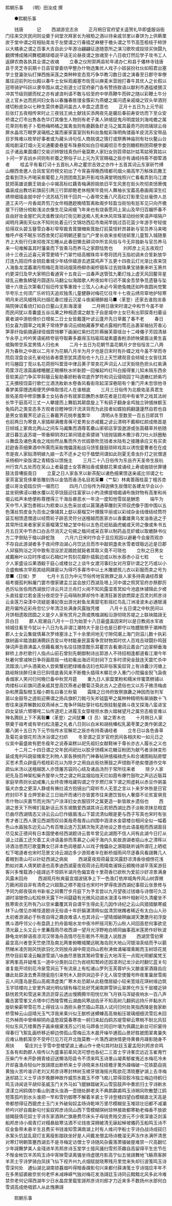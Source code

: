 熙朝乐事　　（明）田汝成 撰 

　　●熙朝乐事 

　　钱唐　　　记 
　　西湖游览志余 
　　正月朔日官府望关遥贺礼毕即盛服诣衙门往来交庆民间则设奠于祠堂次拜家长为椒栢之酒以待亲戚邻里以春饼为上供爇栗炭于堂中谓之旺相贴青龙于左壁谓之行春插芝麻梗于檐头谓之节节高签栢枝于柿饼以大橘承之谓之百事大吉自此少年游冶翩翩征逐随意所之演习歌吹或投琼买快闘九翻牌博成赌间舞棍踢球唱说平话无论昼夜谓之放魂至十八日收灯然后学子攻书工人返肆农商各执其业谓之收魂 
　　立春之仪附郭两县轮年递办仁和县于僊林寺钱唐县于灵芝寺前期十日县官督委坊甲整办什物选集优人戏子小妓装扮社伙如昭君出塞学士登瀛张仙打弹西施采莲之类种种变态竞巧争华教习数日谓之演春至日郡守率僚属往迎前列社伙殿以春牛士女纵观阗塞市街竞以麻麦米荳抛打春牛其优人之长假以冠带骑驴呌跃以隶卒围从谓之街道士过官府豪门各有赞扬致语以献利市遇褴褛猥汉冲其节级则搋而杖之亦有谑浪判语不敢与较至府中举燕鞭牛而碎之随以彩鞭土牛分送上官乡达而民间妇女各以春旛春胜镂金簇彩为燕蜨之属问遗亲戚缀之钗头举酒则缕切粉皮杂以七种生菜供奉筵间盖古人辛盘之遗意也 
　　正月十五日为上元节前后张灯五夜相传宋时止三夜钱王纳土献钱买添两夜先是臈后春前寿安坊而下至众安桥谓之灯市出售各色华灯其像生人物则有老子美人钟馗捉鬼月明度妓刘海戏蟾之属花草则有栀子卜萄杨梅柿橘之属禽虫则有鹿鸖鱼虾走马之属其最奇巧则琉璃球云母屏水晶帘万眼罗波璃瓶之属而豪家富室则有料丝鱼魫彩珠明角镂画羊皮流苏宝带品目岁殊难以枚举好事者或为藏头诗句任人商揣谓之猜灯或祭赛神庙则有社伙鳌山台阁戏剧滚灯烟火无论通衢委巷星布珠悬皎如白日喧阗彻旦市食则糖粽粉团荷梗孛娄瓜子诸品果蓏煹灯交易识辨银钱真伪纤毫莫欺人家妇女则苕帚姑针姑苇姑筲箕姑以卜问一岁吉凶乡间则有祈蚕之祭俗子以上元为天官赐福之辰亦有诵经持斋不御荤酒者 
　　桂孟平有看灯词十五首杭人称之瞿宗吉效之亦作十五首其词云东家斫竹缚山棚西舍邀人合凤笙官府榜文初出了今宵喜得晚西晴都司烟火揭高竿万斛珠玑撒王盘看到顶头齐喝采紫葡萄上月团团南瓦新开影戏场满堂明烛照兴亡看看弄到乌江渡犹把英雄说霸王销金小伞揭高标红藕青梅满担挑依旧平生风景在街头吹彻卖饧箫傀儡装成出教坊彩旗前引两三行郭郎鲍老休相笑毕竟何人舞袖长宝葢高悬画阁深生红绣带细描金就中好个流苏结万转千回共一心香带交垂八尺高红灯影里见丝毫傍人总道工夫巧一月香闺弄剪刀女伴相邀趂晚晴暂离籹阁步轻盈当街怕有廵军见只向齐檐屋下行随分梳籹浅淡衣像生花朶闹蛾飞年来也有烧香愿同上吴山及早归百媚怀春不自由好妆金屋贮风流谁教误向灯街见断送痴人死未休风帘珠翠动纷纷笑语声喧隔户闻明月满街天似水不知何处着云行文锦坊西后市南闹竿挑过百花篮少年游手夸轻俊拾得双头碧玉簮雪白春衫窄窄裁青茸狸帽紫茸胎灯前莫怪轩昂甚新与官员养马来喝雉呼卢夜不眠东邻西舍笑灯前明朝还要当门户里长收来坐柜钱邨里儿童暂入城随羣齐上大街行归来彻夜浑忘睡从此春田懒去耕词中所言风俗与今无异独新与官员养马来一句难解盖其时藩臬而下皆乘马而养马之家颇怙势也 
　　刘邦彦上元五夜观灯诗十三夜云近喜元宵雪更晴千门翠竹结高棚珠帘半卷将团月玉指初调未合笙新放华灯连九陌旧传金钥启重城少年结伴嬉游去遮莫鸡声下五更十四夜云灯光渐比夜来饶人海鱼龙混暮潮月照梅花青琐闼烟笼杨柳赤阑桥钿车过去抛珠果宝骑重来听玉箫共约更深归及早大家明日看通宵十五夜云一泒春声送管弦九衢灯烛上虚天风回鳌背星球乱云散鱼鳞璧月圆逐队马翻尘似海踏歌人盻夜如年归迟不属金吾禁争觅遗簮与坠钿十六夜云次第看灯俗旧传宝筝重按十三弦人心未必今宵绝兔魄还如昨夜圆尚觉繁华夸乐土何须广乐听钧天追欢独羡儿童健静对梅花忆往年十七夜云绣帘窣地护轻寒明月来迟凤蜡残风扫烟花春烂熳云沉星斗夜阑珊醉敲马■〈革登〉还家去谁抱龙香隔院弹试看烧灯如白日鳌山无影海漫漫 
　　二月朔日唐宋时谓之中和节今虽不举而民间犹以青囊盛五谷瓜果之种相遗谓之献生子自是城中士女巳有出郭探青扫墓设奠者湖中游舫倩价日增矣二日士女皆戴蓬叶谚云蓬开先日草戴了春不老 
　　春日妇女喜为闘草之戏黄子常绮罗香词云绡帕藏春罗裙点露相约莺花丛裹翠袖拈芳香沁笋芽纤指偷摘遍绿径烟霏悄攀下画阑红紫扫花阶褥展芙蓉瑶台十二峰僊子芳园清昼乍永亭上吟吟笑语妬秾夸丽夺取筹多嬴得玉珰瑜珥凝素靥香粉添娇映黛眉淡黄生喜绾胸带空系宜男情人归也未 
　　二月十五日为花朝节盖花朝月夕世俗恒言二八两月为春秋之中故以二月半为花朝八月半为月夕也是日宋时有扑蝶之戏今虽不举而寺院启涅盘会谈孔雀经拈香者麕至犹其遗俗也十九日上天竺建观音会倾城士女皆往其时马塍园丁竞以名花荷担呌鬻音中律吕黄子常卖花声词云人过天街晓色担头红紫满筠筐浮花浪蘂画楼睡醒正眼横秋水听新腔一回催起吟红呌白报得峯儿知未隔东西余音软美迎门争买早斜簮云髻助春娇粉香帘底乔梦符和词云侵晓园丁呌道嫩红娇紫巧工夫攅枝饾蘂行歌伫立酒洗籹新水卷香风看街帘起深深巷陌有个重门开未忽惊他寻春梦美穿牕透阁便凭伊唤取惜花人在谁根底 
　　三月三日俗传为北极佑圣真君生辰佑圣观中修崇醮事士女拈香亦有就家启醮酌水献花者是日观中有雀竿之戏其法树长竿于庭高可三丈一人攀援而上舞蹈其颠盘旋上下有鹞子翻身金鸡独立钟馗抹额玉兔捣药之类变态多方观者目瞪神惊汗流浃背而为此技者如蝶拍鸦翻蘧蘧然自若也自是男女皆戴荠花谚云三春戴荠花桃李羞繁华 
　　清明从冬至数至一百五日即其节也前两日为寒食人家插柳满檐青蒨可爱男女亦咸戴之谚云清明不戴柳红颜成皓首是日倾城上冢南北两山之间车马阗集而酒尊茗罍山家邨店享馂遨游或张茵藉草并舫随波日暮忘返苏堤一带垂柳阴浓红翠间错走索骠骑飞钱抛钹踢木撒沙吞刀吐火跃圈觔斗舞盘及诸色禽虫之戏纷然丛集而外方优妓歌吹觅钱者水陆有之接踵承应又有买卖赶趂香茶细果酒中所需而采籹傀儡莲船战马饧笙鼗鼓琐碎戏具以诱悦童曹者在在成市是夜人家贴清明嫁九娘一去不还乡之句于楹壁间谓如此则夏无青虫扑灯之扰僧道采杨桐叶染饭谓之青精饭以馈施主 
　　三月二十八日俗传为东岳齐天圣帝生辰杭州行宫凡五处而在吴山上者最盛士女答赛拈香或奠献花果或诵经上寿或枷锁伏罪锺鼓法音嘈振竟日 
　　立夏之日人家各烹以新茶配以诸色细果馈送亲戚比邻谓之七家茶富室竞侈果皆雕刻饰以金箔而香汤名目若茉■〈艹梨〉林禽蔷薇桂蘂丁檀苏杏盛以哥汝瓷瓯仅供一啜而巳 
　　四月八日俗传为释迦佛生辰僧尼各建龙华会以小盆坐铜佛浸以糖水覆以花亭铙鼓迎往富家以小杓浇佛提唱偈诵布施财物有高峯和尚偈云呱声未绝便称尊搅得三千海岳昬恶水一年浇一度知他雪屈是酬恩 
　　端午为天中节人家包黍秫以为粽束以五色采丝或以菖蒲通草雕刻天师驭虎像于围中围以五色蒲丝剪皮金为百虫之像铺其上郄以葵榴艾叶攅簇华丽或以彩绒杂金线缠结经筒符袋互相馈遗僧道以经筒轮子辟恶灵符分送檀越而医家亦以香囊雄黄乌发油香送之于其常所往来者家家买葵榴蒲艾植之堂中标以五色花纸贴画虎蝎或天师之像或朱书五月五日天中节赤口白舌尽消灭之句揭之楹间或采百草以制药品觅虾蟆以取蟾酥书仪方二字倒贴于楹以辟蛇虺 
　　六月六日宋时作会于显应观因以避暑今会废而观亦不存自此游湖者多于夜间停泊湖心月饮达旦而市中敲铜盏卖氷雪者铿聒远近是日郡人舁猫狗浴之河中致有泪没淤泥踉跄就毙者其取义竟不可晓也 
　　立秋之日男女咸戴楸叶以应时序或以石楠红叶剪刻花瓣扑插鬓边或以秋水吞赤小豆七粒 
　　七夕人家盛设瓜果酒殽于庭心或楼台之上谈牛女渡河事妇女对月穿针谓之乞巧或以小合盛蜘蛛次早观其结网疎密以为得巧多寡市中以土木雕塑孩儿衣以彩服而卖之号为摩■〈日侯〉罗 
　　七月十五日为中元节俗传地官赦罪之辰人家多持斋诵经荐奠祖考摄孤判斛屠门罢市僧家建盂兰盆会放灯西湖及塔上河中谓之照冥官府亦祭郡厉邑厉坛张伯雨西湖放灯诗云共泛兰舟灯火闹不知风露湿青冥如今池底休铺锦此夕槎头直挂星烂若金莲分夜炬空于云母隔秋屏却怜牛渚清狂甚苦欲燃犀走百灵刘邦彦诗云金莲万朶漾中流疑是潘妃夜出游光射鱼龙离窟宅影摇红鸟乱汀洲凌波未必通银浦趂月偏怜近彩舟忽忆少年清泛处满身风露独凭楼 
　　八月十五日谓之中秋民间以月饼相遗取团圆之义是夕人家有赏月之燕或携榼湖船沿游彻晓苏堤之上联袂踏謌无异白日 
　　郡人观潮自八月十一日为始至十八日最盛盖因宋时以是日教阅水军故倾城往看至今犹以十八日为名非谓江潮特大于是日也是日郡守以牲醴致祭于潮神而郡人士女云集僦倩幕次罗绮塞涂上下十余里间地无寸隙伺潮上海门则泅儿数十执彩旗树画伞踏浪翻涛腾跃百变以夸材能豪民富客争赏财物其时优人百戏击球闘扑鸣鼓弹词声音鼎沸盖人但藉看潮为名往往随意酣乐耳瞿宗吉看潮词云嘉会门边翠柳垂海鲜桥上赤栏欹行人指点山前石曾刻先朝御制诗出郭游人不待招相逢都道看江潮今年秋暑何曾减映日争将画扇摇一线初看出海迟司封祠下立多时须臾金鼓连天震忙杀中流踏浪儿垆头酒美劝人尝紫蟹初肥绿橘香店妇也知非俗客奚奴背上有诗囊沙河塘上路岐賖扶醉归来日巳斜怪底香风来不断檐头插得木樨花步入重门小院偏金猊飞袅夜香烟家人笑问归何晚巳备中秋赏月筵 
　　重九日人家糜栗粉和糯米伴蜜蒸糕铺以肉缕标以彩旗问遗亲戚其登高饮燕者必簪菊泛萸此古人之遗俗也又以苏子微渍梅卤杂和蔗霜梨橙玉榴小颗名曰春兰秋菊 
　　霜降之日帅府致祭旗纛之神因而张列军噐以金鼓导之遶街迎赛谓之扬兵旗帜刀戟弓矢斧钺盔甲之属种种精明有飙骑数十飞辔往来逞弄解数如双燕绰水二鬼争环隔肚穿针枯松倒挂魁星踢斗夜叉探海八蛮进宝四女呈妖六臂哪咤二仙传道圯上进履玉女穿梭担水救火踏梯望月之属穷态极变难以殚名腾跃上下不离鞍■〈革登〉之间犹■〈犭员〉猱之寄木也 
　　十月朔日人家祭奠于祖考或有举扫松浇墓之礼者八日则以白米和胡桃榛松乳菌枣栗之类作粥谓之臈八粥十五日为下元节俗传水官解尼之辰亦有持斋诵经者 
　　立冬日以各色香草及菊花金银花煎汤沐浴谓之扫疥 
　　冬至谓之亚岁官府民间各相庆和一如元日之仪吴中最盛故有肥冬瘦年之说舂粢糕以祀先祖妇女献鞋袜于尊长亦古人履长之义也 
　　十二月二十四日谓之交年民间祀灶以胶牙饧糯米花糖豆粉团为献丐者涂抹变形装成鬼判呌跳驱傩索乞利物人家各换桃符门神春帖钟馗福禄虎头和合诸图粘贴房壁买苍术贯众辟瘟丹栢枝彩花以为除夕之用自此街坊箫鼓之声铿鍧不绝矣僧道作交年疏仙米汤以送檀越医人亦馈屠苏袋同心结及诸品汤剂于常所往来者 
　　除夕人家祀先及百神架松柴齐屋举火焚之谓之籸盆烟焰烛天烂如霞布爆竹鼓吹之声远近聒耳家庭举燕则长幼咸集儿女终夜博戏藏钩谓之守岁燃灯床下谓之照虚耗以赤豆作粥虽猫犬亦食之更深人静或有祷灶请方抱镜出门窥听市人无意之言以卜来岁休咎是日官府封印不复佥押至新正三日始开而诸行亦皆罢市往来邀饮皆杭人奢靡不论贫富俱竞市什物以庆嘉节而光饰门户涂泽妇女衣服钗环之属更造一新皆故乡遗俗也 
　　西湖之景天下所稀扪虱新话云苏东坡酷爱西湖其诗云若把西湖比西子淡籹浓抹总相宜巳曲尽西湖情态又诗云云山巳作娥眉浅山下碧流清似眼是更与西子写真也宋时有张秀才者江西人骤见西湖而叹曰美哉奇哉青山四围中涵渌水金碧楼台相间全似一幅着色山水画独东边无山乃有百雉云连万瓦鳞次殆天造地设之景也此语虽粗而西湖面目尽见矣正德间有日本国使者经西湖题诗云昔年曾见此湖图不信人间有此湖今日打从湖上过画工还欠着工夫诗语虽俳而羡慕之心闻于海内久矣故游湖者挹山水之清晖以诗酒治思而巳歌童舞女巳非本色闾巷鄙人以戏子傀儡杂之溷聒聎听诚所谓花上晒裩松下喝道者也宋时范景文诗云湖边多少游观者半在断桥烟雨间尽逐春风看謌舞几人着眼到青山可以针砭西湖之病矣 
　　西湖夏夜观荷最宜风露舒凉清香徐细傍花浅酌如对美人倩笑欵语也高季迪西湖夏夜观荷诗云雨晴南浦锦云稠晚待湖平荡桨游狂客兴多惟载酒小娃謌远不惊鸥半湖月色偏宜夜十里荷香巳欲秋为爱前沙好凉景满身风露未回舟 
　　西湖观月秋爽最宜烟波镜净上下一色渔灯依岸城角传风山树霏微万籁闲寂自非有清奇之兴超豁之襟不能往也宋时叶梦得夜游西湖纪事叙云张景修与予同为郎夜宿尚书新省之祠曹厅步月庭下为予言尝以九月望夜过钱塘与诗僧可久泛湖时溶银傍山松桧叅天露下叶间薿薿有光微风动湖水滉漾与林叶相射可久清癯坐不胜寒索衣无所有乃以空米囊覆其背自谓平生得此无几因作诗纪之云山风猎猎酿寒威林下山僧见亦稀怪道题诗无俗语十年肝膈湛清辉似兹清赏继躅者稀近有太白山人孙太初者游湖必于秋夜自得之趣良难语人也其诗云一望晴烟破暝幽湖天灔灔月初浮旋携斗酒呼邻父小有盘蔬上钓舟笛咽水龙中夜冷杯摇河影万山秋人间回首悲何事欲览清光最上头又云十里蒹葭雨尽收西湖一望月光浮野袍白帻同幽事菰米莲房作好秋波静龟龙听醉语夜凉河汉带渔舟高情尽在形骸外不用逢人说胜游 
　　西湖赏雪初霁最宜高兴者登天竺绝顶及南北两峯俯瞰城闉远眺海岛则大地山河银溶汞结而予以藐然稊米凌厉刚风恍欲羽化次则放舟湖中周览四山若秋涛耸涌璀璨乘颷而玉树琼花晃然夺目前辈凌云翰游雪湖八咏曲尽景致其鹫岭雪峯云大地浑无一点瑕光明都属梵王家两峯高并疑堆玉一道中分类剖瓜巳为岧峣知鹫岭还因凛冽记龙沙此时翻忆蓝关句谁复能开顷刻花冷泉雪涧云下有流泉上有松诸山罗列玉芙蓉垆头又酿谁家酒屐齿应嫌此处踪汲去煑茶随瓮抱引来刳木入厨供涧边亭子无人宿空使猨号昨夜峯巢居雪阁云人间蓬岛是孤山高阁清虚类广寒木处恐颠从此稳僧居疑小较来宽瑶花琪树缘边筑玉宇琼楼向上安里外湖光明似镜有梅花处好凭阑南屏雪钟云翠屏化作玉千层楼近钟繇恍若凭和雪送来清沥沥穿云透出慢腾腾华阳恍忆秋飞月铁马浑疑夜响氷一百八声纔击罢雪峯又点塔中灯西陵雪樵云湖曲风寒战齿牙不知高树几翻鸦远持斤斧黏氷片旋斫柴薪带雪花市上得钱沽斗酒担头悬竺插山茶路人试问归何处笑指西陵是我家断桥雪棹云山逗晴光玉气浮我来乘兴似王猷桥迷螮蝀高高耸船压玻璃细细流雪后未回花外棹雨中曾唤柳阴舟遥思寂莫春寒夜一舸归来起白鸥苏堤雪柳云寒梢不耐北风狂何似东风万缕黄西子画来蛾黛浅苏公行处马蹄香兰同旧叶堪为佩藕比新丝可织裳待得春归飞絮乱画桥移近柳边傍孤山雪梅云冻木晨开噪毕逋孤山景好胜披图翠禽巢失应难认皓鹤笼空不受呼巳见万花开北陇莫教一片落西湖快情更侍黄昬月疎影随身不用扶 
　　菊庄刘士亨雪中登楼望湖上诸山作十绝句其时赵廷玉霍孟阳刘邦彦俞鸣玉各有和韵郡人喧传以为盛事前辈风流可想也各纪二三首士亨诗峯峦远近玉崔嵬竹压柴门午未开卧拥青绫迎送懒洛阳县令不须来鸣玉诗羣山凝素郁崔嵬近水梅花冷未开却喜渔舟轻似叶放謌撑出断桥来士亨诗晓来氷柱结檐牙篱外疎梅破一花铁筯自挑黄独火苦吟谁识老刘又邦彦诗寒封林树玉槎牙银海摇光眩欲花清晓蹇驴湖上去寻梅迷却路三义士亨诗岁晚滕神故作威剪氷裁玉不停飞痴儿禁得双骹冷独立梅边待鹤归鸣玉诗闻说平胡仰圣威玉门关外马如飞貔貅踏破天山雪笳鼓声中奏凯归士亨诗断氷漾漾立闲鸥偶尔看山到渡头浊酒一壶随处醉老夫不典鹔鹴裘鸣玉诗朔风吹散楚江鸥短策孤吟到水头谁把一竿和雪钓御寒不解着羊裘士亨诗登楼四望白模糊直北天高是帝都想得征西貔虎士玉门关外破匈奴孟旸诗乾坤万里尽模糊垒玉堆琼壮旧都不减灞桥吟兴好自裁新句付奚奴邦彦诗凤山西下雪模糊琪树琼林接故都寒勒老梅香不放欲搥羯鼓倩花奴士亨诗东家酒熟纻旗悬费尽床头子母钱贵贱交游元不少夜深谁泛剡溪船邦彦诗小阁青灯对榻悬敌寒沽酒不论钱夜深拥被清无寐起棹坡僊药玉船鸣玉诗不叹金鱼带未悬半生且费买书钱谁知雪满南湖上时有人维问字船士亨诗白战诗成砚巳氷案头饥鼠乱窥灯支离瘦影跏趺坐好是人间戴发僧孟旸诗檐溜无声冻作氷满怀清思对寒灯明朝策蹇西湖去不是寻梅定访僧士亨诗随风杂霰落萧骚破屋难禁一尺高翻忆少年謌舞梦美人金琖进羊羔邦彦诗玉堂学士擅风骚扫雪煎茶趣自高留得平生忠节在不惭金帐饮羊羔鸣玉诗中宵映雪读离骚坐待虚牕月影高宁似五侯謌舞地飞觞燕客醉羊羔士亨诗梦骑白凤挟飞仙下视齐州九点烟赋就晓寒残月里觉来失却衍波笺鸣玉诗雪深何处　逋仙湖北湖南锁暮烟吟得暗香疎影句兴来都付薛涛笺士亨诗瑞应丰年不在多黑貂裘敝奈贫何老怀未减峥嵘气独对梅花发浩謌廷玉诗同云黯黯北风多此冷难禁奈老何记得西湖年少日水晶宫里载笙謌邦彦诗刘郎才力近来多不数扬州水部何白雪调高成绝唱郢人从此愧赓謌 

　　熙朝乐事
